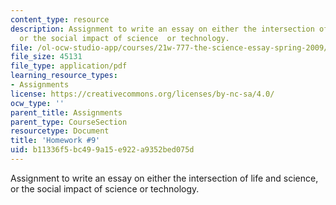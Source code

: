 ```yaml
---
content_type: resource
description: Assignment to write an essay on either the intersection of life and science,
  or the social impact of science  or technology.
file: /ol-ocw-studio-app/courses/21w-777-the-science-essay-spring-2009/b11336f5bc499a15e922a9352bed075d_MIT21W_777s09_assn07_hw9.pdf
file_size: 45131
file_type: application/pdf
learning_resource_types:
- Assignments
license: https://creativecommons.org/licenses/by-nc-sa/4.0/
ocw_type: ''
parent_title: Assignments
parent_type: CourseSection
resourcetype: Document
title: 'Homework #9'
uid: b11336f5-bc49-9a15-e922-a9352bed075d
---
```

Assignment to write an essay on either the intersection of life and science, or the social impact of science  or technology.